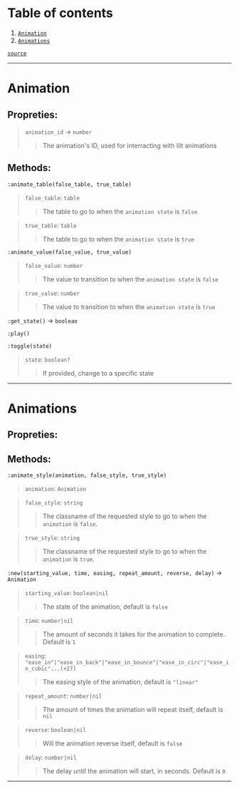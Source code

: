 # Table of contents

1. [`Animation`](#animation) 
2. [`Animations`](#animations) 

[`source`](https://github.com/vnuxa/astrum/blob/master/src/lua_library/astrum/types/animations/init.lua)

---
# Animation
## Propreties:
>   `animation_id` → `number`
>    >   The animation's ID, used for interracting with lilt animations 

## Methods:
`:animate_table(false_table, true_table)`
>    `false_table`: `table`
>    >   The table to go to when the `animation state` is `false` 

>    `true_table`: `table`
>    >   The table to go to when the `animation state` is `true` 


`:animate_value(false_value, true_value)`
>    `false_value`: `number`
>    >   The value to transition to when the `animation state` is `false` 

>    `true_value`: `number`
>    >   The value to transition to when the `animation state` is `true` 


`:get_state()` → `boolean`

`:play()`

`:toggle(state)`
>    `state`: `boolean?`
>    >   If provided, change to a specific state 




---
# Animations
## Propreties:
## Methods:
`:animate_style(animation, false_style, true_style)`
>    `animation`: `Animation`

>    `false_style`: `string`
>    >   The classname of the requested style to go to when the `animation` is `false`. 

>    `true_style`: `string`
>    >   The classname of the requested style to go to when the `animation` is `true`. 


`:new(starting_value, time, easing, repeat_amount, reverse, delay)` → `Animation`
>    `starting_value`: `boolean|nil`
>    >   The state of the animation, default is `false` 

>    `time`: `number|nil`
>    >   The amount of seconds it takes for the animation to complete. Default is `1` 

>    `easing`: `"ease_in"|"ease_in_back"|"ease_in_bounce"|"ease_in_circ"|"ease_in_cubic"...(+27)`
>    >   The easing style of the animation, default is `"linear"` 

>    `repeat_amount`: `number|nil`
>    >   The amount of times the animation will repeat itself, default is `nil` 

>    `reverse`: `boolean|nil`
>    >   Will the animation reverse itself, default is `false` 

>    `delay`: `number|nil`
>    >   The delay until the animation will start, in seconds. Default is `0` 




---
